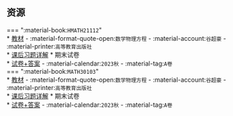 ## 资源  
=== ":material-book:`HMATH21112`"  
    * [教材](https://api.ecylt.top/v1/lanzou_link?url=https://cqu-openlib.lanzout.com/i9KCc26mwkha&type=down) - :material-format-quote-open:`数学物理方程` - :material-account:`谷超豪` - :material-printer:`高等教育出版社`  
        * [课后习题详解](https://api.ecylt.top/v1/lanzou_link?url=https://cqu-openlib.lanzout.com/iBOw426mwkjc&type=down)
    * 期末试卷  
        * [试卷+答案](https://api.ecylt.top/v1/lanzou_link?url=https://cqu-openlib.lanzout.com/iLK0a26mxkdc&type=down) - :material-calendar:`2023秋` - :material-tag:`A卷`  
=== ":material-book:`MATH30103`"  
    * [教材](https://api.ecylt.top/v1/lanzou_link?url=https://cqu-openlib.lanzout.com/i9KCc26mwkha&type=down) - :material-format-quote-open:`数学物理方程` - :material-account:`谷超豪` - :material-printer:`高等教育出版社`  
        * [课后习题详解](https://api.ecylt.top/v1/lanzou_link?url=https://cqu-openlib.lanzout.com/iBOw426mwkjc&type=down)
    * 期末试卷  
        * [试卷+答案](https://api.ecylt.top/v1/lanzou_link?url=https://cqu-openlib.lanzout.com/irsuR26mwmaf&type=down) - :material-calendar:`2023秋` - :material-tag:`A卷`  